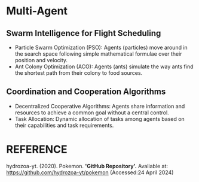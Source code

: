 # Multi-Agent
## Swarm Intelligence for Flight Scheduling
- Particle Swarm Optimization (PSO): Agents (particles) move around in the search space following simple mathematical formulae over their position and velocity.
- Ant Colony Optimization (ACO): Agents (ants) simulate the way ants find the shortest path from their colony to food sources.
## Coordination and Cooperation Algorithms
- Decentralized Cooperative Algorithms: Agents share information and resources to achieve a common goal without a central control.
- Task Allocation: Dynamic allocation of tasks among agents based on their capabilities and task requirements.

# REFERENCE
hydrozoa-yt. (2020). Pokemon. __'GitHub Repository'.__ Avaliable at: https://github.com/hydrozoa-yt/pokemon (Accessed:24 April 2024)
